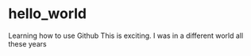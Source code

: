 # hello_world
Learning how to use Github
This is exciting. I was in a different world all these years 
